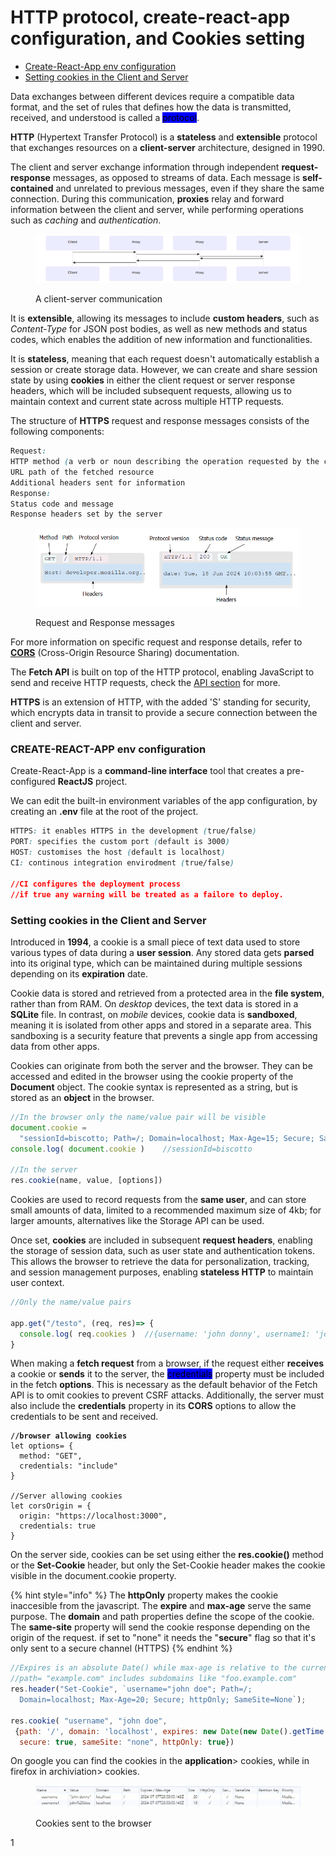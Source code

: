 # HTTP protocol, create-react-app configuration, and Cookies setting

* [Create-React-App env configuration](http-protocol-create-react-app-configuration-and-cookies-setting.md#create-react-app-env-configuration)
* [Setting cookies in the Client and Server](http-protocol-create-react-app-configuration-and-cookies-setting.md#setting-cookies-in-the-client-and-server)

Data exchanges between different devices require a compatible data format, and the set of rules that defines how the data is transmitted, received, and understood is called a <mark style="background-color:blue;">protocol</mark>.

**HTTP** (Hypertext Transfer Protocol) is a **stateless** and **extensible** protocol that exchanges resources on a **client-server** architecture, designed in 1990.

The client and server exchange information through independent **request-response** messages, as opposed to streams of data. Each message is **self-contained** and unrelated to previous messages, even if they share the same connection.                                                                                                              During this communication, **proxies** relay and forward information between the client and server, while performing operations such as _caching_ and _authentication_.

<figure><img src="../../.gitbook/assets/client-server-chain.png" alt="" width="563"><figcaption><p>A client-server communication</p></figcaption></figure>

It is **extensible**, allowing its messages to include **custom headers**, such as _Content-Type_ for JSON post bodies, as well as new methods and status codes, which enables the addition of new information and functionalities.

It is **stateless**, meaning that each request doesn't automatically establish a session or create storage data. However, we can create and share session state by using **cookies** in either the client request or server response headers, which will be included subsequent requests, allowing us to maintain context and current state across multiple HTTP requests.

The structure of **HTTPS** request and response messages consists of the following components:

```css
Request:
HTTP method (a verb or noun describing the operation requested by the client)
URL path of the fetched resource
Additional headers sent for information
Response:
Status code and message
Response headers set by the server
```

<figure><img src="../../.gitbook/assets/RequestResponse.png" alt="" width="563"><figcaption><p>Request and Response messages</p></figcaption></figure>

For more information on specific request and response details, refer to [**CORS**](cors-implementation.md) (Cross-Origin Resource Sharing) documentation.

The **Fetch API** is built on top of the HTTP protocol, enabling JavaScript to send and receive HTTP requests, check the [API section](../../react/react-3/) for more.

**HTTPS** is an extension of HTTP, with the added 'S' standing for security, which encrypts data in transit to provide a secure connection between the client and server.

### CREATE-REACT-APP env configuration

Create-React-App is a **command-line interface** tool that creates a pre-configured **ReactJS** project.

We can edit the built-in environment variables of the app configuration, by creating an **.env** file at the root of the project.

```css
HTTPS: it enables HTTPS in the development (true/false) 
PORT: specifies the custom port (default is 3000)
HOST: customises the host (default is localhost)
CI: continous integration envirodment (true/false)

//CI configures the deployment process
//if true any warning will be treated as a failore to deploy.
```

### Setting cookies in the Client and Server

Introduced in **1994**, a cookie is a small piece of text data used to store various types of data during a **user session**. Any stored data gets **parsed** into its original type, which can be maintained during multiple sessions depending on its **expiration** date.

Cookie data is stored and retrieved from a protected area in the **file system**, rather than from RAM.  On _desktop_ devices, the text data is stored in a **SQLite** file.  In contrast, on _mobile_ devices, cookie data is **sandboxed**, meaning it is isolated from other apps and stored in a separate area.                                This sandboxing is a security feature that prevents a single app from accessing data from other apps.

Cookies can originate from both the server and the browser. They can be accessed and edited in the browser using the cookie property of the **Document** object.                                                                                The cookie syntax is represented as a string, but is stored as an **object** in the browser.

```jsx
//In the browser only the name/value pair will be visible
document.cookie = 
  "sessionId=biscotto; Path=/; Domain=localhost; Max-Age=15; Secure; SameSite=None`"
console.log( document.cookie )    //sessionId=biscotto

//In the server
res.cookie(name, value, [options])
```

Cookies are used to record requests from the **same user**, and can store small amounts of data, limited to a recommended maximum size of 4kb; for larger amounts, alternatives like the Storage API can be used.

Once set, **cookies** are included in subsequent **request headers**, enabling the storage of session data, such as user state and authentication tokens. This allows the browser to retrieve the data for personalization, tracking, and session management purposes, enabling **stateless HTTP** to maintain user context.

```jsx
//Only the name/value pairs

app.get("/testo", (req, res)=> {
  console.log( req.cookies )  //{username: 'john donny', username1: 'john doe'}
}
```

When making a **fetch request** from a browser, if the request either **receives** a cookie or **sends** it to the server, the <mark style="background-color:blue;">credentials</mark> property must be included in the fetch **options**.                                                              This is necessary as the default behavior of the Fetch API is to omit cookies to prevent CSRF attacks. Additionally, the server must also include the **credentials** property in its **CORS** options to allow the credentials to be sent and received.

<pre class="language-jsx"><code class="lang-jsx"><strong>//browser allowing cookies
</strong>let options= {
  method: "GET",
  credentials: "include"
}

//Server allowing cookies
let corsOrigin = {
  origin: "https://localhost:3000",
  credentials: true
}
</code></pre>

On the server side, cookies can be set using either the **res.cookie()** method or the **Set-Cookie** header, but only the Set-Cookie header makes the cookie visible in the document.cookie property.

{% hint style="info" %}
The **httpOnly** property makes the cookie inaccesible from the javascript.                                                                   The **expire** and **max-age** serve the same purpose.                                                                                                                      The **domain** and path properties define the scope of the cookie.                                                                 The **same-site** property will send the cookie response depending on the origin of the request. if set to "none" it needs the "**secure**" flag so that it's only sent to a secure channel (HTTPS)
{% endhint %}

```jsx
//Expires is an absolute Date() while max-age is relative to the current
//path= "example.com" includes subdomains like "foo.example.com"
res.header("Set-Cookie", `username="john doe"; Path=/; 
  Domain=localhost; Max-Age=20; Secure; httpOnly; SameSite=None`);

res.cookie( "username", "john doe", 
 {path: '/', domain: 'localhost', expires: new Date(new Date().getTime() +20 *1000),
  secure: true, sameSite: "none", httpOnly: true})
```

On google you can find the cookies in the **application**> cookies, while in firefox in archiviation> cookies.

<figure><img src="../../.gitbook/assets/sentcookies.jpg" alt=""><figcaption><p>Cookies sent to the browser</p></figcaption></figure>

1
